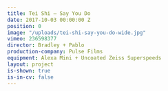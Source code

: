 ```yaml
---
title: Tei Shi — Say You Do
date: 2017-10-03 00:00:00 Z
position: 0
image: "/uploads/tei-shi-say-you-do-wide.jpg"
vimeo: 236598377
director: Bradley + Pablo
production-company: Pulse Films
equipment: Alexa Mini + Uncoated Zeiss Superspeeds
layout: project
is-shown: true
is-in-cv: false
---
```


